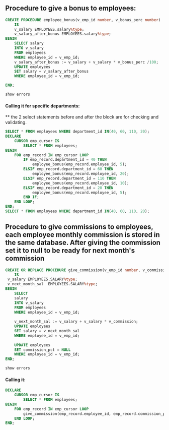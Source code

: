 ## Procedure to give a bonus to employees:
````sql
CREATE PROCEDURE employee_bonus(v_emp_id number, v_bonus_perc number)
    IS
    v_salary EMPLOYEES.salary%type;
    v_salary_after_bonus EMPLOYEES.salary%type;
BEGIN
    SELECT salary
    INTO v_salary
    FROM employees 
    WHERE employee_id = v_emp_id;
    v_salary_after_bonus := v_salary + v_salary * v_bonus_perc /100;
    UPDATE employees
    SET salary = v_salary_after_bonus
    WHERE employee_id = v_emp_id;

END;

show errors
````
#### Calling it for specific departments:
** the 2 select statements before and after the block are for checking and validating.
````sql
SELECT * FROM employees WHERE department_id IN(40, 60, 110, 20);
DECLARE
    CURSOR emp_cursor IS 
        SELECT * FROM employees;
BEGIN
    FOR emp_record IN emp_cursor LOOP
        IF emp_record.department_id = 40 THEN
            employee_bonus(emp_record.employee_id, 5);
        ELSIF emp_record.department_id = 60 THEN
            employee_bonus(emp_record.employee_id, 20);
        ELSIF emp_record.department_id = 110 THEN
            employee_bonus(emp_record.employee_id, 10);
        ELSIF emp_record.department_id = 20 THEN
            employee_bonus(emp_record.employee_id, 5);
        END IF;
    END LOOP;
END;
SELECT * FROM employees WHERE department_id IN(40, 60, 110, 20);

````

## Procedure to give commissions to employees, each employee monthly commission is stored in the same database. After giving the commission set it to null to be ready for next month's commission
````sql
CREATE OR REPLACE PROCEDURE give_commission(v_emp_id number, v_commission number)
    IS
 v_salary EMPLOYEES.SALARY%type; 
 v_next_month_sal  EMPLOYEES.SALARY%type;
BEGIN
    SELECT
    salary
    INTO v_salary
    FROM employees
    WHERE employee_id = v_emp_id;
    
    v_next_month_sal := v_salary + v_salary * v_commission;
    UPDATE employees
    SET salary = v_next_month_sal
    WHERE employee_id = v_emp_id;
    
    UPDATE employees
    SET commission_pct = NULL
    WHERE employee_id = v_emp_id;
END;

show errors
````
#### Calling it:
````sql
DECLARE
    CURSOR emp_cursor IS
        SELECT * FROM employees;
BEGIN
    FOR emp_record IN emp_cursor LOOP
        give_commission(emp_record.employee_id, emp_record.commission_pct);
    END LOOP;
END;
````
